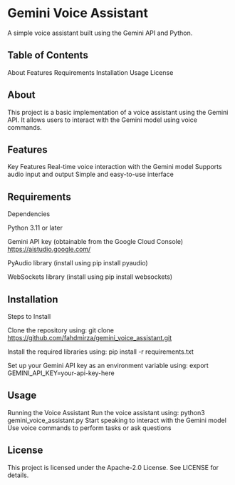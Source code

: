 Gemini Voice Assistant
=========================
A simple voice assistant built using the Gemini API and Python.

Table of Contents
-----------------
About
Features
Requirements
Installation
Usage
License

About
--------
This project is a basic implementation of a voice assistant using the Gemini API. It allows users to interact with the Gemini model using voice commands.

Features
------------
Key Features
Real-time voice interaction with the Gemini model
Supports audio input and output
Simple and easy-to-use interface

Requirements
------------

Dependencies

Python 3.11 or later

Gemini API key (obtainable from the Google Cloud Console) https://aistudio.google.com/


PyAudio library (install using pip install pyaudio)

WebSockets library (install using pip install websockets)

Installation
------------
Steps to Install

Clone the repository using:  git clone https://github.com/fahdmirza/gemini_voice_assistant.git

Install the required libraries using:  pip install -r requirements.txt

Set up your Gemini API key as an environment variable using:  export GEMINI_API_KEY=your-api-key-here

Usage
-----

Running the Voice Assistant
Run the voice assistant using: python3 gemini_voice_assistant.py
Start speaking to interact with the Gemini model
Use voice commands to perform tasks or ask questions

License
-------
This project is licensed under the Apache-2.0 License. See LICENSE for details.
